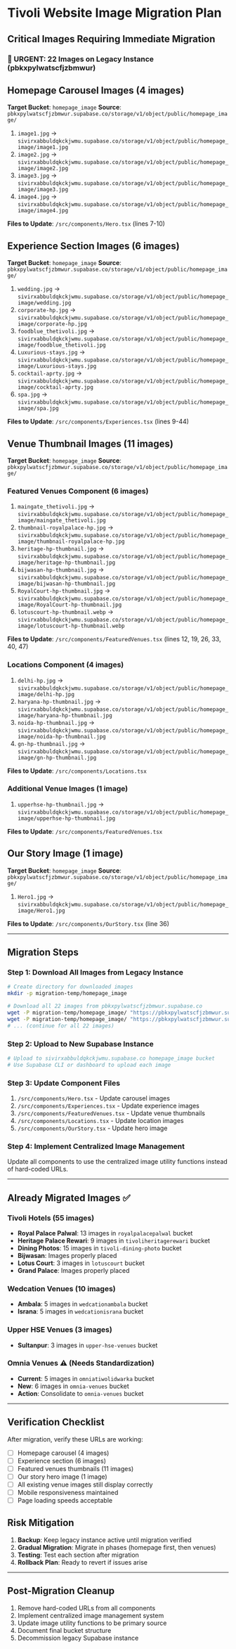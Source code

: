 # Tivoli Website Image Migration Plan

## Critical Images Requiring Immediate Migration

### 🚨 URGENT: 22 Images on Legacy Instance (pbkxpylwatscfjzbmwur)

## Homepage Carousel Images (4 images)
**Target Bucket**: `homepage_image`
**Source**: `pbkxpylwatscfjzbmwur.supabase.co/storage/v1/object/public/homepage_image/`

1. `image1.jpg` → `sivirxabbuldqkckjwmu.supabase.co/storage/v1/object/public/homepage_image/image1.jpg`
2. `image2.jpg` → `sivirxabbuldqkckjwmu.supabase.co/storage/v1/object/public/homepage_image/image2.jpg`
3. `image3.jpg` → `sivirxabbuldqkckjwmu.supabase.co/storage/v1/object/public/homepage_image/image3.jpg`
4. `image4.jpg` → `sivirxabbuldqkckjwmu.supabase.co/storage/v1/object/public/homepage_image/image4.jpg`

**Files to Update**: `/src/components/Hero.tsx` (lines 7-10)

## Experience Section Images (6 images)
**Target Bucket**: `homepage_image`
**Source**: `pbkxpylwatscfjzbmwur.supabase.co/storage/v1/object/public/homepage_image/`

1. `wedding.jpg` → `sivirxabbuldqkckjwmu.supabase.co/storage/v1/object/public/homepage_image/wedding.jpg`
2. `corporate-hp.jpg` → `sivirxabbuldqkckjwmu.supabase.co/storage/v1/object/public/homepage_image/corporate-hp.jpg`
3. `foodblue_thetivoli.jpg` → `sivirxabbuldqkckjwmu.supabase.co/storage/v1/object/public/homepage_image/foodblue_thetivoli.jpg`
4. `Luxurious-stays.jpg` → `sivirxabbuldqkckjwmu.supabase.co/storage/v1/object/public/homepage_image/Luxurious-stays.jpg`
5. `cocktail-aprty.jpg` → `sivirxabbuldqkckjwmu.supabase.co/storage/v1/object/public/homepage_image/cocktail-aprty.jpg`
6. `spa.jpg` → `sivirxabbuldqkckjwmu.supabase.co/storage/v1/object/public/homepage_image/spa.jpg`

**Files to Update**: `/src/components/Experiences.tsx` (lines 9-44)

## Venue Thumbnail Images (11 images)
**Target Bucket**: `homepage_image`
**Source**: `pbkxpylwatscfjzbmwur.supabase.co/storage/v1/object/public/homepage_image/`

### Featured Venues Component (6 images)
1. `maingate_thetivoli.jpg` → `sivirxabbuldqkckjwmu.supabase.co/storage/v1/object/public/homepage_image/maingate_thetivoli.jpg`
2. `thumbnail-royalpalace-hp.jpg` → `sivirxabbuldqkckjwmu.supabase.co/storage/v1/object/public/homepage_image/thumbnail-royalpalace-hp.jpg`
3. `heritage-hp-thumbnail.jpg` → `sivirxabbuldqkckjwmu.supabase.co/storage/v1/object/public/homepage_image/heritage-hp-thumbnail.jpg`
4. `bijwasan-hp-thumbnail.jpg` → `sivirxabbuldqkckjwmu.supabase.co/storage/v1/object/public/homepage_image/bijwasan-hp-thumbnail.jpg`
5. `RoyalCourt-hp-thumbnail.jpg` → `sivirxabbuldqkckjwmu.supabase.co/storage/v1/object/public/homepage_image/RoyalCourt-hp-thumbnail.jpg`
6. `lotuscourt-hp-thumbnail.webp` → `sivirxabbuldqkckjwmu.supabase.co/storage/v1/object/public/homepage_image/lotuscourt-hp-thumbnail.webp`

**Files to Update**: `/src/components/FeaturedVenues.tsx` (lines 12, 19, 26, 33, 40, 47)

### Locations Component (4 images)
1. `delhi-hp.jpg` → `sivirxabbuldqkckjwmu.supabase.co/storage/v1/object/public/homepage_image/delhi-hp.jpg`
2. `haryana-hp-thumbnail.jpg` → `sivirxabbuldqkckjwmu.supabase.co/storage/v1/object/public/homepage_image/haryana-hp-thumbnail.jpg`
3. `noida-hp-thumbnail.jpg` → `sivirxabbuldqkckjwmu.supabase.co/storage/v1/object/public/homepage_image/noida-hp-thumbnail.jpg`
4. `gn-hp-thumbnail.jpg` → `sivirxabbuldqkckjwmu.supabase.co/storage/v1/object/public/homepage_image/gn-hp-thumbnail.jpg`

**Files to Update**: `/src/components/Locations.tsx`

### Additional Venue Images (1 image)
1. `upperhse-hp-thumbnail.jpg` → `sivirxabbuldqkckjwmu.supabase.co/storage/v1/object/public/homepage_image/upperhse-hp-thumbnail.jpg`

**Files to Update**: `/src/components/FeaturedVenues.tsx`

## Our Story Image (1 image)
**Target Bucket**: `homepage_image`
**Source**: `pbkxpylwatscfjzbmwur.supabase.co/storage/v1/object/public/homepage_image/`

1. `Hero1.jpg` → `sivirxabbuldqkckjwmu.supabase.co/storage/v1/object/public/homepage_image/Hero1.jpg`

**Files to Update**: `/src/components/OurStory.tsx` (line 36)

---

## Migration Steps

### Step 1: Download All Images from Legacy Instance
```bash
# Create directory for downloaded images
mkdir -p migration-temp/homepage_image

# Download all 22 images from pbkxpylwatscfjzbmwur.supabase.co
wget -P migration-temp/homepage_image/ "https://pbkxpylwatscfjzbmwur.supabase.co/storage/v1/object/public/homepage_image/image1.jpg"
wget -P migration-temp/homepage_image/ "https://pbkxpylwatscfjzbmwur.supabase.co/storage/v1/object/public/homepage_image/image2.jpg"
# ... (continue for all 22 images)
```

### Step 2: Upload to New Supabase Instance
```bash
# Upload to sivirxabbuldqkckjwmu.supabase.co homepage_image bucket
# Use Supabase CLI or dashboard to upload each image
```

### Step 3: Update Component Files
1. `/src/components/Hero.tsx` - Update carousel images
2. `/src/components/Experiences.tsx` - Update experience images
3. `/src/components/FeaturedVenues.tsx` - Update venue thumbnails
4. `/src/components/Locations.tsx` - Update location images
5. `/src/components/OurStory.tsx` - Update hero image

### Step 4: Implement Centralized Image Management
Update all components to use the centralized image utility functions instead of hard-coded URLs.

---

## Already Migrated Images ✅

### Tivoli Hotels (55 images)
- **Royal Palace Palwal**: 13 images in `royalpalacepalwal` bucket
- **Heritage Palace Rewari**: 9 images in `tivoliheritagerewari` bucket
- **Dining Photos**: 15 images in `tivoli-dining-photo` bucket
- **Bijwasan**: Images properly placed
- **Lotus Court**: 3 images in `lotuscourt` bucket
- **Grand Palace**: Images properly placed

### Wedcation Venues (10 images)
- **Ambala**: 5 images in `wedcationambala` bucket
- **Israna**: 5 images in `wedcationisrana` bucket

### Upper HSE Venues (3 images)
- **Sultanpur**: 3 images in `upper-hse-venues` bucket

### Omnia Venues ⚠️ (Needs Standardization)
- **Current**: 5 images in `omniatiwolidwarka` bucket
- **New**: 6 images in `omnia-venues` bucket
- **Action**: Consolidate to `omnia-venues` bucket

---

## Verification Checklist

After migration, verify these URLs are working:
- [ ] Homepage carousel (4 images)
- [ ] Experience section (6 images)
- [ ] Featured venues thumbnails (11 images)
- [ ] Our story hero image (1 image)
- [ ] All existing venue images still display correctly
- [ ] Mobile responsiveness maintained
- [ ] Page loading speeds acceptable

## Risk Mitigation

1. **Backup**: Keep legacy instance active until migration verified
2. **Gradual Migration**: Migrate in phases (homepage first, then venues)
3. **Testing**: Test each section after migration
4. **Rollback Plan**: Ready to revert if issues arise

---

## Post-Migration Cleanup

1. Remove hard-coded URLs from all components
2. Implement centralized image management system
3. Update image utility functions to be primary source
4. Document final bucket structure
5. Decommission legacy Supabase instance